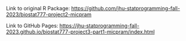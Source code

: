 Link to original R Package: https://github.com/jhu-statprogramming-fall-2023/biostat777-project2-micpram

Link to GitHub Pages: https://jhu-statprogramming-fall-2023.github.io/biostat777-project3-part1-micpram/index.html

